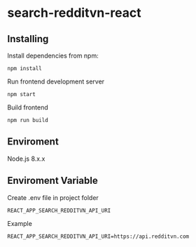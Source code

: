 # search-redditvn-react

## Installing

Install dependencies from npm:

```
npm install
```

Run frontend development server

```
npm start
```

Build frontend

```
npm run build
```

## Enviroment

Node.js 8.x.x

## Enviroment Variable
Create .env file in project folder

```
REACT_APP_SEARCH_REDDITVN_API_URI
```

Example
```
REACT_APP_SEARCH_REDDITVN_API_URI=https://api.redditvn.com
```

